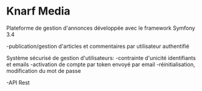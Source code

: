 # Knarf Media

Plateforme de gestion d'annonces développée avec le framework Symfony 3.4

-publication/gestion d'articles et commentaires par utilisateur authentifié

Système sécurisé de gestion d'utilisateurs:
-contrainte d'unicité identifiants et emails
-activation de compte par token envoyé par email
-réinitialisation, modification du mot de passe

-API Rest


